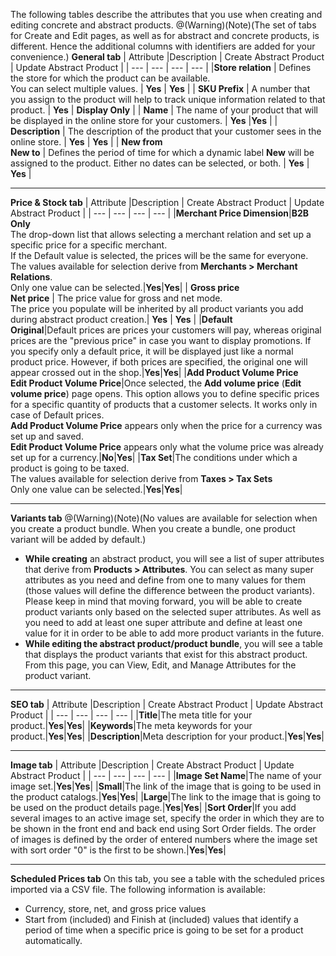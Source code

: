 The following tables describe the attributes that you use when creating and editing concrete and abstract products.
@(Warning)(Note)(The set of tabs for Create and Edit pages, as well as for abstract and concrete products, is different. Hence the additional columns with identifiers are added for your convenience.)
**General tab**
| Attribute |Description | Create Abstract Product | Update Abstract Product |
| --- | --- | --- | --- |
|**Store relation**  | Defines the store for which the product can be available.</br>You can select multiple values. | **Yes** | **Yes** |
| **SKU Prefix** | A number that you assign to the product will help to track unique information related to that product. | **Yes** | **Display Only** |
| **Name** | The name of your product that will be displayed in the online store for your customers. | **Yes** |**Yes**  |
| **Description** | The description of the product that your customer sees in the online store. | **Yes** | **Yes** |
| **New from**</br>**New to**  | Defines the period of time for which a dynamic label **New** will be assigned to the product. Either no dates can be selected, or both. | **Yes** | **Yes** |

---
**Price & Stock tab**
| Attribute |Description | Create Abstract Product | Update Abstract Product |
| --- | --- | --- | --- |
|**Merchant Price Dimension**|**B2B Only**</br>The drop-down list that allows selecting a merchant relation and set up a specific price for a specific merchant.</br>If the Default value is selected, the prices will be the same for everyone.</br>The values available for selection derive from **Merchants > Merchant Relations**.</br>Only one value can be selected.|**Yes**|**Yes**|
| **Gross price**</br>**Net price** | The price value for gross and net mode.</br>The price you populate will be inherited by all product variants you add during abstract product creation.| **Yes** | **Yes** |
|**Default**</br>**Original**|Default prices are prices your customers will pay, whereas original prices are the "previous price" in case you want to display promotions. If you specify only a default price, it will be displayed just like a normal product price. However, if both prices are specified, the original one will appear crossed out in the shop.|**Yes**|**Yes**|
|**Add Product Volume Price**</br>**Edit Product Volume Price**|Once selected, the **Add volume price** (**Edit volume price**) page opens. This option allows you to define specific prices for a specific quantity of products that a customer selects. It works only in case of Default prices.</br>**Add Product Volume Price** appears only when the price for a currency was set up and saved.</br>**Edit Product Volume Price** appears only what the volume price was already set up for a currency.|**No**|**Yes**|
|**Tax Set**|The conditions under which a product is going to be taxed.</br>The values available for selection derive from **Taxes > Tax Sets**</br>Only one value can be selected.|**Yes**|**Yes**|

---
**Variants tab**
@(Warning)(Note)(No values are available for selection when you create a product bundle. When you create a bundle, one product variant will be added by default.)
* **While creating** an abstract product, you will see a list of super attributes that derive from **Products > Attributes**. You can select as many super attributes as you need and define from one to many values for them (those values will define the difference between the product variants). Please keep in mind that moving forward, you will be able to create product variants only based on the selected super attributes. As well as you need to add at least one super attribute and define at least one value for it in order to be able to add more product variants in the future.
* **While editing the abstract product/product bundle**, you will see a table that displays the product variants that exist for this abstract product. From this page, you can View, Edit, and Manage Attributes for the product variant.
---
**SEO tab**
| Attribute |Description | Create Abstract Product | Update Abstract Product |
| --- | --- | --- | --- |
|**Title**|The meta title for your product.|**Yes**|**Yes**|
|**Keywords**|The meta keywords for your product.|**Yes**|**Yes**|
|**Description**|Meta description for your product.|**Yes**|**Yes**|

---
**Image tab**
| Attribute |Description | Create Abstract Product | Update Abstract Product |
| --- | --- | --- | --- |
|**Image Set Name**|The name of your image set.|**Yes**|**Yes**|
|**Small**|The link of the image that is going to be used in the product catalogs.|**Yes**|**Yes**|
|**Large**|The link to the image that is going to be used on the product details page.|**Yes**|**Yes**|
|**Sort Order**|If you add several images to an active image set, specify the order in which they are to be shown in the front end and back end using Sort Order fields. The order of images is defined by the order of entered numbers where the image set with sort order "0" is the first to be shown.|**Yes**|**Yes**|

---
**Scheduled Prices tab**
On this tab, you see a table with the scheduled prices imported via a CSV file. The following information is available:
* Currency, store, net, and gross price values
* Start from (included) and Finish at (included) values that identify a period of time when a specific price is going to be set for a product automatically.